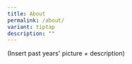 ```yaml
---
title: About
permalink: /about/
variant: tiptap
description: ""
---
```

<p>(Insert past years' picture + description)</p>
<p></p>